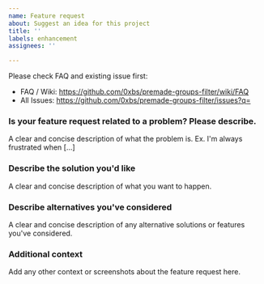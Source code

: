 ```yaml
---
name: Feature request
about: Suggest an idea for this project
title: ''
labels: enhancement
assignees: ''

---
```


Please check FAQ and existing issue first:
- FAQ / Wiki: https://github.com/0xbs/premade-groups-filter/wiki/FAQ
- All Issues: https://github.com/0xbs/premade-groups-filter/issues?q=

### Is your feature request related to a problem? Please describe.
A clear and concise description of what the problem is. Ex. I'm always frustrated when [...]

### Describe the solution you'd like
A clear and concise description of what you want to happen.

### Describe alternatives you've considered
A clear and concise description of any alternative solutions or features you've considered.

### Additional context
Add any other context or screenshots about the feature request here.
